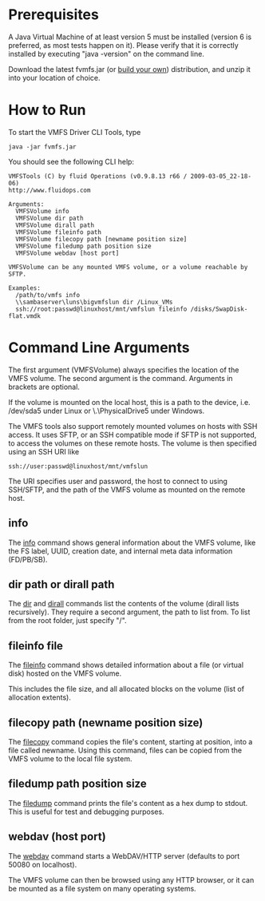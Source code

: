 

# Prerequisites #

A Java Virtual Machine of at least version 5 must be installed (version 6 is preferred, as most tests happen on it).
Please verify that it is correctly installed by executing "java -version" on the command line.

Download the latest fvmfs.jar (or [build your own](HowToBuild.md)) distribution, and unzip it into your location of choice.
<a href='Hidden comment: 
If you want to use the remote host features that require SSH/SFTP, you must also download the trilead-ssh library [http://code.google.com/p/vmfs/source/browse/#svn/trunk/lib from the project"s lib folder] and put it into the same folder as fvmfs.jar. Otherwise, you will see a NoClassDefFoundError or a similar exception.
'></a>

# How to Run #

To start the VMFS Driver CLI Tools, type
```
java -jar fvmfs.jar
```

You should see the following CLI help:
```
VMFSTools (C) by fluid Operations (v0.9.8.13 r66 / 2009-03-05_22-18-06)
http://www.fluidops.com

Arguments:
  VMFSVolume info
  VMFSVolume dir path
  VMFSVolume dirall path
  VMFSVolume fileinfo path
  VMFSVolume filecopy path [newname position size]
  VMFSVolume filedump path position size
  VMFSVolume webdav [host port]

VMFSVolume can be any mounted VMFS volume, or a volume reachable by SFTP.

Examples:
  /path/to/vmfs info
  \\sambaserver\luns\bigvmfslun dir /Linux_VMs
  ssh://root:passwd@linuxhost/mnt/vmfslun fileinfo /disks/SwapDisk-flat.vmdk
```

# Command Line Arguments #

The first argument (VMFSVolume) always specifies the location of the VMFS volume. The second argument is the command. Arguments in brackets are optional.

If the volume is mounted on the local host, this is a path to the device, i.e. /dev/sda5 under Linux or \\.\PhysicalDrive5 under Windows.

The VMFS tools also support remotely mounted volumes on hosts with SSH access. It uses SFTP, or an SSH compatible mode if SFTP is not supported, to access the volumes on these remote hosts. The volume is then specified using an SSH URI like
```
ssh://user:passwd@linuxhost/mnt/vmfslun
```
The URI specifies user and password, the host to connect to using SSH/SFTP, and the path of the VMFS volume as mounted on the remote host.

## info ##

The [info](CLI_info.md) command shows general information about the VMFS volume, like the FS label, UUID, creation date, and internal meta data information (FD/PB/SB).

## dir path or dirall path ##

The [dir](CLI_dir.md) and [dirall](CLI_dirall.md) commands list the contents of the volume (dirall lists recursively).
They require a second argument, the path to list from. To list from the root folder, just specify "/".

## fileinfo file ##

The [fileinfo](CLI_fileinfo.md) command shows detailed information about a file (or virtual disk) hosted on the VMFS volume.

This includes the file size, and all allocated blocks on the volume (list of allocation extents).

## filecopy path (newname position size) ##

The [filecopy](CLI_filecopy.md) command copies the file's content, starting at position, into a file called newname.
Using this command, files can be copied from the VMFS volume to the local file system.

## filedump path position size ##

The [filedump](CLI_filedump.md) command prints the file's content as a hex dump to stdout.
This is useful for test and debugging purposes.

## webdav (host port) ##

The [webdav](CLI_webdav.md) command starts a WebDAV/HTTP server (defaults to port 50080 on localhost).

The VMFS volume can then be browsed using any HTTP browser, or it can be mounted as a file system on many operating systems.